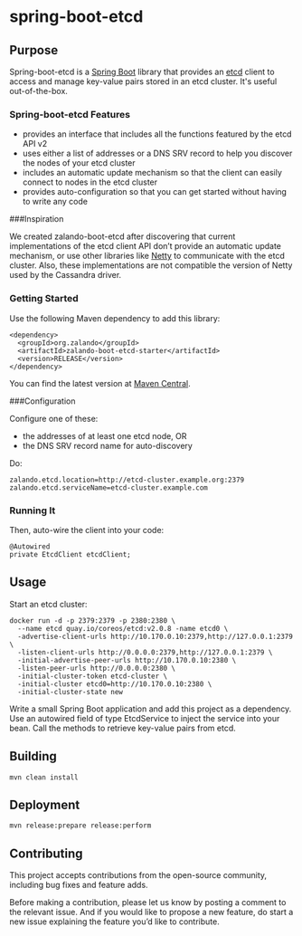 # spring-boot-etcd

## Purpose

Spring-boot-etcd is a [Spring Boot](http://projects.spring.io/spring-boot/) library that provides an [etcd](https://github.com/coreos/etcd) client to access and manage key-value pairs stored in an etcd cluster. It's useful out-of-the-box.

### Spring-boot-etcd Features

- provides an interface that includes all the functions featured by the etcd API v2
- uses either a list of addresses or a DNS SRV record to help you discover the nodes of your etcd cluster
- includes an automatic update mechanism so that the client can easily connect to nodes in the etcd cluster
- provides auto-configuration so that you can get started without having to write any code

###Inspiration

We created zalando-boot-etcd after discovering that current implementations of the etcd client API don’t provide an automatic update mechanism, or use other libraries like [Netty](http://netty.io/) to communicate with the etcd cluster. Also, these implementations are not compatible the version of Netty used by the Cassandra driver.

### Getting Started

Use the following Maven dependency to add this library:

    <dependency>
      <groupId>org.zalando</groupId>
      <artifactId>zalando-boot-etcd-starter</artifactId>
      <version>RELEASE</version>
    </dependency>

You can find the latest version at [Maven Central](http://search.maven.org/#search|ga|1|g%3A%22org.zalando%22%20a%3A%22zalando-boot-etcd-starter%22).

###Configuration

Configure one of these: 

- the addresses of at least one etcd node, OR
- the DNS SRV record name for auto-discovery

Do: 

    zalando.etcd.location=http://etcd-cluster.example.org:2379
    zalando.etcd.serviceName=etcd-cluster.example.com

### Running It

Then, auto-wire the client into your code:

    @Autowired
    private EtcdClient etcdClient;

## Usage

Start an etcd cluster:

    docker run -d -p 2379:2379 -p 2380:2380 \
      --name etcd quay.io/coreos/etcd:v2.0.8 -name etcd0 \
      -advertise-client-urls http://10.170.0.10:2379,http://127.0.0.1:2379 \
      -listen-client-urls http://0.0.0.0:2379,http://127.0.0.1:2379 \
      -initial-advertise-peer-urls http://10.170.0.10:2380 \
      -listen-peer-urls http://0.0.0.0:2380 \
      -initial-cluster-token etcd-cluster \
      -initial-cluster etcd0=http://10.170.0.10:2380 \
      -initial-cluster-state new

Write a small Spring Boot application and add this project as a dependency. Use an autowired field of type EtcdService to inject the service into your bean. Call the methods to retrieve key-value pairs from etcd.

## Building

    mvn clean install

## Deployment

    mvn release:prepare release:perform

## Contributing

This project accepts contributions from the open-source community, including bug fixes and feature adds.

Before making a contribution, please let us know by posting a comment to the relevant issue. And if you would like to propose a new feature, do start a new issue explaining the feature you’d like to contribute.
